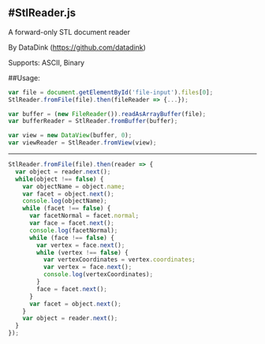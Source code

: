 #StlReader.js
-------------
A forward-only STL document reader

By DataDink (https://github.com/datadink)

Supports: ASCII, Binary

##Usage:
```javascript
var file = document.getElementById('file-input').files[0];
StlReader.fromFile(file).then(fileReader => {...});

var buffer = (new FileReader()).readAsArrayBuffer(file);
var bufferReader = StlReader.fromBuffer(buffer);

var view = new DataView(buffer, 0);
var viewReader = StlReader.fromView(view);
```

-------------------------------------------------------------------------------------------

```javascript
StlReader.fromFile(file).then(reader => {
  var object = reader.next();
  while(object !== false) {
    var objectName = object.name;
    var facet = object.next();
    console.log(objectName);
    while (facet !== false) {
      var facetNormal = facet.normal;
      var face = facet.next();
      console.log(facetNormal);
      while (face !== false) {
        var vertex = face.next();
        while (vertex !== false) {
          var vertexCoordinates = vertex.coordinates;
          var vertex = face.next();
          console.log(vertexCoordinates);
        }
        face = facet.next();
      }
      var facet = object.next();
    }
    var object = reader.next();
  }
});
```
